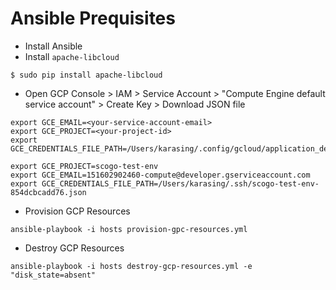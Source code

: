 # Ansible Prequisites
- Install Ansible
- Install ``apache-libcloud``

```
$ sudo pip install apache-libcloud
```

- Open GCP Console > IAM > Service Account > "Compute Engine default service account" > Create Key > Download JSON file

```
export GCE_EMAIL=<your-service-account-email>
export GCE_PROJECT=<your-project-id>
export GCE_CREDENTIALS_FILE_PATH=/Users/karasing/.config/gcloud/application_default_credentials.json
```

```
export GCE_PROJECT=scogo-test-env
export GCE_EMAIL=151602902460-compute@developer.gserviceaccount.com
export GCE_CREDENTIALS_FILE_PATH=/Users/karasing/.ssh/scogo-test-env-854dcbcadd76.json
```
- Provision GCP Resources

```
ansible-playbook -i hosts provision-gpc-resources.yml
```

- Destroy GCP Resources

```
ansible-playbook -i hosts destroy-gcp-resources.yml -e "disk_state=absent"
```
